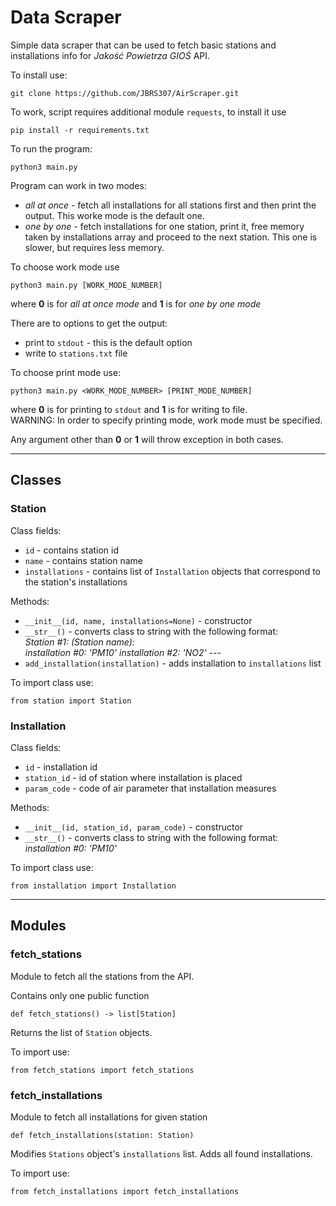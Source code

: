 # Data Scraper

Simple data scraper that can be used to fetch basic stations and installations info for *Jakość Powietrza GIOŚ* API.

To install use:
```shell
git clone https://github.com/JBRS307/AirScraper.git
```

To work, script requires additional module `requests`, to install it use
```shell
pip install -r requirements.txt
```

To run the program:
```shell
python3 main.py
```

Program can work in two modes:
- *all at once* - fetch all installations for all stations first and then print the output. This worke mode is the default one.
- *one by one* - fetch installations for one station, print it, free memory taken by installations array and proceed to the next station. This one is slower, but requires less memory.

To choose work mode use
```shell
python3 main.py [WORK_MODE_NUMBER]
```
where **0** is for *all at once mode* and **1** is for *one by one mode*

There are to options to get the output:
- print to `stdout` - this is the default option
- write to `stations.txt` file

To choose print mode use:
```shell
python3 main.py <WORK_MODE_NUMBER> [PRINT_MODE_NUMBER]
```
where **0** is for printing to `stdout` and **1** is for writing to file.   
WARNING: In order to specify printing mode, work mode must be specified.

Any argument other than **0** or **1** will throw exception in both cases.

---
## Classes

### Station

Class fields:
- `id` - contains station id
- `name` - contains station name
- `installations` - contains list of `Installation` objects that correspond to the station's installations

Methods:
- `__init__(id, name, installations=None)` - constructor
- `__str__()` - converts class to string with the following format:  
*Station #1: (Station name):*  
*installation #0: 'PM10'*
*installation #2: 'NO2'*
*---*
- `add_installation(installation)` - adds installation to `installations` list

To import class use:
```py3
from station import Station
```

### Installation

Class fields:
- `id` - installation id
- `station_id` - id of station where installation is placed
- `param_code` - code of air parameter that installation measures

Methods:
- `__init__(id, station_id, param_code)` - constructor
- `__str__()` - converts class to string with the following format:  
*installation #0: 'PM10'*

To import class use:
```py3
from installation import Installation
```

---

## Modules

### fetch_stations

Module to fetch all the stations from the API.

Contains only one public function

```py3
def fetch_stations() -> list[Station]
```
Returns the list of `Station` objects.

To import use:
```py3
from fetch_stations import fetch_stations
```

### fetch_installations

Module to fetch all installations for given station

```py3
def fetch_installations(station: Station)
```
Modifies `Stations` object's `installations` list. Adds all found installations.

To import use:
```py3
from fetch_installations import fetch_installations
```







